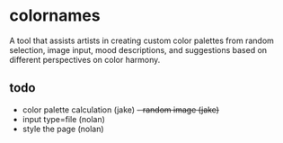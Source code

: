 # colornames

A tool that assists artists in creating custom color palettes from random selection, image input, mood descriptions, and suggestions based on different perspectives on color harmony. 

## todo

- color palette calculation (jake)
~~- random image (jake)~~
- input type=file (nolan)
- style the page (nolan)
